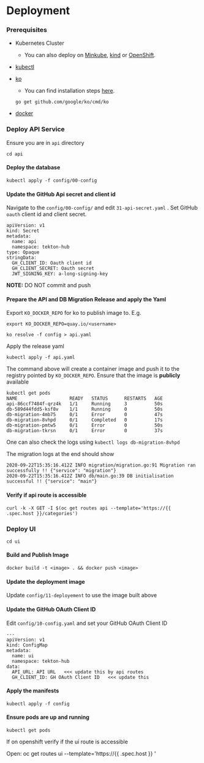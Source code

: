 # Deployment

### Prerequisites

- Kubernetes Cluster
  - You can also deploy on [Minkube][minikube], [kind][kind] or [OpenShift][openshift].
- [kubectl][kubectl]
- [ko][ko]

  - You can find installation steps [here][ko].

  ```
  go get github.com/google/ko/cmd/ko
  ```

- [docker][docker]

### Deploy API Service

Ensure you are in `api` directory

```
cd api
```

#### Deploy the database

```
kubectl apply -f config/00-config
```

#### Update the GitHub Api secret and client id

Navigate to the `config/00-config/` and edit `31-api-secret.yaml` . Set GitHub `oauth` client id and client secret.

```
apiVersion: v1
kind: Secret
metadata:
  name: api
  namespace: tekton-hub
type: Opaque
stringData:
  GH_CLIENT_ID: Oauth client id
  GH_CLIENT_SECRET: Oauth secret
  JWT_SIGNING_KEY: a-long-signing-key
```

**NOTE:** DO NOT commit and push

#### Prepare the API and DB Migration Release and apply the Yaml

Export `KO_DOCKER_REPO` for ko to publish image to. E.g.

```
export KO_DOCKER_REPO=quay.io/<username>
```

```
ko resolve -f config > api.yaml
```

Apply the release yaml

```
kubectl apply -f api.yaml
```

The command above will create a container image and push it to the registry pointed by `KO_DOCKER_REPO`. Ensure that the image is **publicly** available

```
kubectl get pods
NAME                   READY   STATUS      RESTARTS   AGE
api-86ccf7484f-qrz4k   1/1     Running     3          50s
db-589d44fdd5-ksf8v    1/1     Running     0          50s
db-migration-4mb75     0/1     Error       0          47s
db-migration-8vhpd     0/1     Completed   0          17s
db-migration-pmtw5     0/1     Error       0          50s
db-migration-tkrsn     0/1     Error       0          37s
```

One can also check the logs using `kubectl logs db-migration-8vhpd`

The migration logs at the end should show

```
2020-09-22T15:35:16.412Z INFO migration/migration.go:91 Migration ran successfully !! {"service": "migration"}
2020-09-22T15:35:16.412Z INFO db/main.go:39 DB initialisation successful !! {"service": "main"}
```

#### Verify if api route is accessible

```
curl -k -X GET -I $(oc get routes api --template='https://{{ .spec.host }}/categories')
```

### Deploy UI

```
cd ui
```

#### Build and Publish Image

```
docker build -t <image> . && docker push <image>
```

#### Update the deployment image

Update `config/11-deployement` to use the image built above

#### Update the GitHub OAuth Client ID

Edit `config/10-config.yaml` and set your GitHub OAuth Client ID

```
---
apiVersion: v1
kind: ConfigMap
metadata:
  name: ui
  namespace: tekton-hub
data:
  API_URL: API URL   <<< update this by api routes
  GH_CLIENT_ID: GH OAuth Client ID   <<< update this
```

#### Apply the manifests

```
kubectl apply -f config
```

#### Ensure pods are up and running

```
kubectl get pods
```

If on openshift verify if the ui route is accessible

Open: oc get routes ui --template='https://{{ .spec.host }} '

[ko]: https://github.com/google/ko
[kubectl]: https://kubernetes.io/docs/tasks/tools/install-kubectl/
[kind]: https://kind.sigs.k8s.io/docs/user/quick-start/
[minikube]: https://kubernetes.io/docs/tasks/tools/install-minikube/
[openshift]: https://www.openshift.com/try
[docker]: https://docs.docker.com/engine/install/

